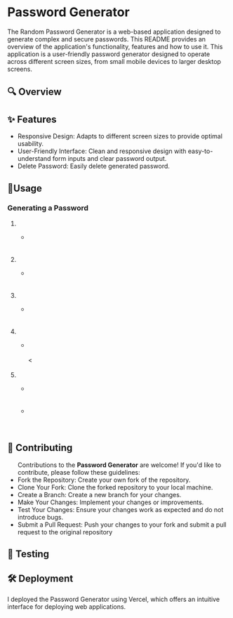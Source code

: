 # Password Generator
The Random Password Generator is a web-based application designed to generate complex and secure passwords. This README provides an overview of the application's functionality, features and how to use it.
This application is a user-friendly password generator designed to operate across different screen sizes, from small mobile devices to larger desktop screens.

## 🔍 Overview


## ✨ Features
<ul>
  <li>Responsive Design: Adapts to different screen sizes to provide optimal usability.</li>
  <li>User-Friendly Interface: Clean and responsive design with easy-to-understand form inputs and clear password output.</li>
  <li>Delete Password: Easily delete generated password.</li>
</ul>


## 🚀Usage
### Generating a Password
<ol>
  <li></li>
  <ul>
    <li></li>
    <br>
    
    
  </ul>
  <br>
  <li></li>
  <ul>
    <li></li>
    <br>
   
  </ul>
  <br>
  <li></li>
  <ul>
    <li></li>
    <br>
   
  </ul>
  <br>
  <li></li>
  <ul>
    <li></li>
    <br>
    <
  </ul>
  <br>
   <li></li>
  <ul>
    <li></li>
    <br>
    <br>
    <li></li>
    <br>
   
  </ul>
  <br>
  
</ol>


## 🤝 Contributing
<ul>
  Contributions to the <strong>Password Generator</strong> are welcome! If you'd like to contribute, please follow these guidelines:
  <br>
  <li>
    Fork the Repository: Create your own fork of the repository.
  </li>
  <li>
  Clone Your Fork: Clone the forked repository to your local machine.
  </li>
  <li>
  Create a Branch: Create a new branch for your changes.
  </li>
  <li>
  Make Your Changes: Implement your changes or improvements.
  </li>
  <li>
  Test Your Changes: Ensure your changes work as expected and do not introduce bugs.
  </li>
  <li>
  Submit a Pull Request: Push your changes to your fork and submit a pull request to the original repository
  </li>
</ul>

## 🧪 Testing

## 🛠️ Deployment
I deployed the Password Generator using Vercel, which offers an intuitive interface for deploying web applications.


